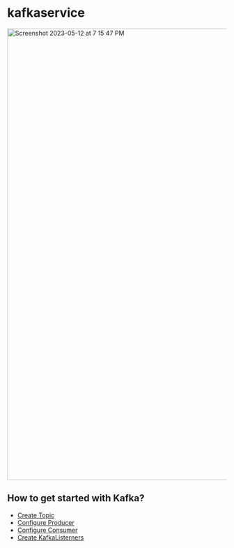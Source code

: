 # kafkaservice
<img width="1035" alt="Screenshot 2023-05-12 at 7 15 47 PM" src="https://github.com/AnuragKSinha/kafkaservice/assets/26598629/e883103a-9c5f-4b21-8c94-dffcc2d79631">

## How to get started with Kafka?
* [Create Topic](https://github.com/AnuragKSinha/kafkaservice/blob/main/src/main/java/io/anuragksinha/kafkaservice/config/KafkaTopicConfig.java)
* [Configure Producer](https://maven.apache.org/guides/index.html)
* [Configure Consumer](https://maven.apache.org/guides/index.html)
* [Create KafkaListerners](https://maven.apache.org/guides/index.html)

